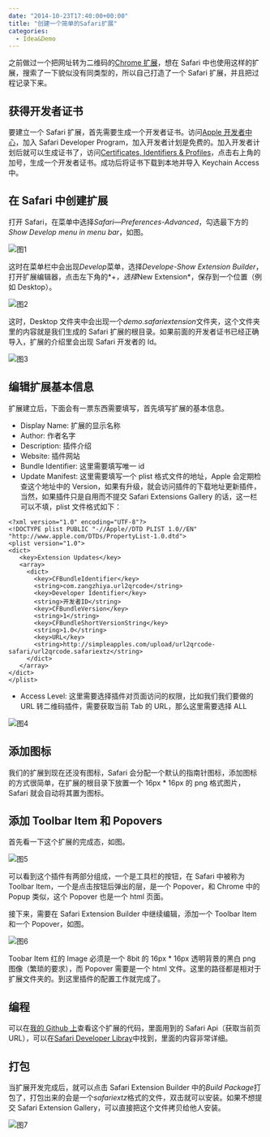 ```yaml
---
date: "2014-10-23T17:40:00+00:00"
title: "创建一个简单的Safari扩展"
categories:
  - Idea&Demo
---
```


之前做过一个把网址转为二维码的[Chrome 扩展](https://chrome.google.com/webstore/detail/url2qrcode/dohkaoejmhididdilnijehaeegkgchfl?utm_source=chrome-ntp-icon)，想在 Safari 中也使用这样的扩展，搜索了一下貌似没有同类型的，所以自己打造了一个 Safari 扩展，并且把过程记录下来。

## 获得开发者证书

要建立一个 Safari 扩展，首先需要生成一个开发者证书。访问[Apple 开发者中心](https://developer.apple.com/account/overview.action)，加入 Safari Developer Program，加入开发者计划是免费的。加入开发者计划后就可以生成证书了，访问[Certificates, Identifiers & Profiles](https://developer.apple.com/account/safari/certificate/certificateList.action)，点击右上角的加号，生成一个开发者证书。成功后将证书下载到本地并导入 Keychain Access 中。

## 在 Safari 中创建扩展

打开 Safari，在菜单中选择*Safari—Preferences-Advanced*，勾选最下方的*Show Develop menu in menu bar*，如图。

![图1](/upload/safari-extension-1.png)

这时在菜单栏中会出现*Develop*菜单，选择*Develope-Show Extension Builder*，打开扩展编辑器，点击左下角的*+*，选择*New Extension*，保存到一个位置（例如 Desktop）。

![图2](/upload/safari-extension-2.png)

这时，Desktop 文件夹中会出现一个*demo.safariextension*文件夹，这个文件夹里的内容就是我们生成的 Safari 扩展的根目录。如果前面的开发者证书已经正确导入，扩展的介绍里会出现 Safari 开发者的 Id。

![图3](/upload/safari-extension-3.png)

## 编辑扩展基本信息

扩展建立后，下面会有一票东西需要填写，首先填写扩展的基本信息。

- Display Name: 扩展的显示名称
- Author: 作者名字
- Description: 插件介绍
- Website: 插件网站
- Bundle Identifier: 这里需要填写唯一 id
- Update Manifest: 这里需要填写一个 plist 格式文件的地址，Apple 会定期检查这个地址中的 Version，如果有升级，就会访问插件的下载地址更新插件，当然，如果插件只是自用而不提交 Safari Extensions Gallery 的话，这一栏可以不填，plist 文件格式如下：

```
<?xml version="1.0" encoding="UTF-8"?>
<!DOCTYPE plist PUBLIC "-//Apple//DTD PLIST 1.0//EN" "http://www.apple.com/DTDs/PropertyList-1.0.dtd">
<plist version="1.0">
<dict>
   <key>Extension Updates</key>
   <array>
     <dict>
       <key>CFBundleIdentifier</key>
       <string>com.zangzhiya.url2qrcode</string>
       <key>Developer Identifier</key>
       <string>开发者ID</string>
       <key>CFBundleVersion</key>
       <string>1</string>
       <key>CFBundleShortVersionString</key>
       <string>1.0</string>
       <key>URL</key>
       <string>http://simpleapples.com/upload/url2qrcode-safari/url2qrcode.safariextz</string>
     </dict>
   </array>
</dict>
</plist>
```

- Access Level: 这里需要选择插件对页面访问的权限，比如我们我们要做的 URL 转二维码插件，需要获取当前 Tab 的 URL，那么这里需要选择 ALL

![图4](/upload/safari-extension-4.png)

## 添加图标

我们的扩展到现在还没有图标，Safari 会分配一个默认的指南针图标，添加图标的方式很简单，在扩展的根目录下放置一个 16px \* 16px 的 png 格式图片，Safari 就会自动将其置为图标。

## 添加 Toolbar Item 和 Popovers

首先看一下这个扩展的完成态，如图。

![图5](/upload/safari-extension-5.png)

可以看到这个插件有两部分组成，一个是工具栏的按钮，在 Safari 中被称为 Toolbar Item，一个是点击按钮后弹出的层，是一个 Popover，和 Chrome 中的 Popup 类似，这个 Popover 也是一个 html 页面。

接下来，需要在 Safari Extension Builder 中继续编辑，添加一个 Toolbar Item 和一个 Popover，如图。

![图6](/upload/safari-extension-6.png)

Toobar Item 红的 Image 必须是一个 8bit 的 16px \* 16px 透明背景的黑白 png 图像（繁琐的要求），而 Popover 需要是一个 html 文件。这里的路径都是相对于扩展文件夹的。到这里插件的配置工作就完成了。

## 编程

可以在[我的 Github 上](https://github.com/simpleapples/url2qrcode-safari)查看这个扩展的代码，里面用到的 Safari Api（获取当前页 URL），可以在[Safari Developer Libray](https://developer.apple.com/library/safari/documentation/Tools/Conceptual/SafariExtensionGuide/Introduction/Introduction.html)中找到，里面的内容非常详细。

## 打包

当扩展开发完成后，就可以点击 Safari Extension Builder 中的*Build Package*打包了，打包出来的会是一个*safariextz*格式的文件，双击就可以安装。如果不想提交 Safari Extension Gallery，可以直接把这个文件拷贝给他人安装。

![图7](/upload/safari-extension-7.png)
